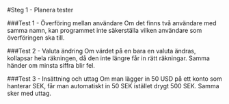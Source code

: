 #Steg 1 - Planera tester

###Test 1 - Överföring mellan användare
Om det finns två användare med samma namn, kan programmet inte säkerställa vilken användare som överföringen ska till.

###Test 2 - Valuta ändring
Om värdet på en bara en valuta ändras, kollapsar hela räkningen, då den inte längre får in rätt räkningar. Samma händer om minsta siffra blir fel.

###Test 3 - Insättning och uttag
Om man lägger in 50 USD på ett konto som hanterar SEK, får man automatiskt in 50 SEK istället drygt 500 SEK. Samma sker med uttag.
